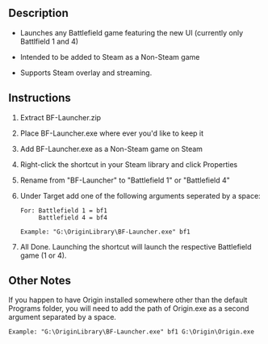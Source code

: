Description
-----------
- Launches any Battlefield game featuring the new UI (currently only Battlfield 1 and 4)

- Intended to be added to Steam as a Non-Steam game

- Supports Steam overlay and streaming.

Instructions
------------

1. Extract BF-Launcher.zip

2. Place BF-Launcher.exe where ever you'd like to keep it

3. Add BF-Launcher.exe as a Non-Steam game on Steam

4. Right-click the shortcut in your Steam library and click Properties

5. Rename from "BF-Launcher" to "Battlefield 1" or "Battlefield 4"

6. Under Target add one of the following arguments seperated by a space:
	````
	For: Battlefield 1 = bf1
	     Battlefield 4 = bf4	 
	
	Example: "G:\OriginLibrary\BF-Launcher.exe" bf1
	````
7. All Done. Launching the shortcut will launch the respective Battlefield game (1 or 4).

Other Notes
-----------
If you happen to have Origin installed somewhere other than the default Programs folder, 
you will need to add the path of Origin.exe as a second argument separated by a space.

	Example: "G:\OriginLibrary\BF-Launcher.exe" bf1 G:\Origin\Origin.exe
